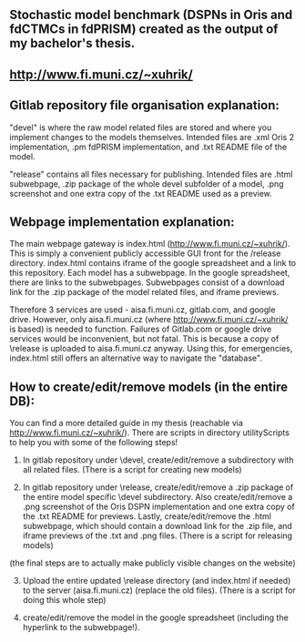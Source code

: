 ## Stochastic model benchmark (DSPNs in Oris and fdCTMCs in fdPRISM) created as the output of my bachelor's thesis.

## http://www.fi.muni.cz/~xuhrik/

## Gitlab repository file organisation explanation:

"devel" is where the raw model related files are stored and where you implement changes to the models themselves.
        Intended files are .xml Oris 2 implementation, .pm fdPRISM implementation, and .txt README file of the model.
    
"release" contains all files necessary for publishing.
          Intended files are .html subwebpage, .zip package of the whole devel subfolder of a model,
          .png screenshot and one extra copy of the .txt README used as a preview.

## Webpage implementation explanation:

The main webpage gateway is index.html (http://www.fi.muni.cz/~xuhrik/).
This is simply a convenient publicly accessible GUI front for the /release directory.
index.html contains iframe of the google spreadsheet and a link to this repository.
Each model has a subwebpage. In the google spreadsheet, there are links to the subwebpages.
Subwebpages consist of a download link for the .zip package of the model related files, and iframe previews.

Therefore 3 services are used - aisa.fi.muni.cz, gitlab.com, and google drive.
However, only aisa.fi.muni.cz (where http://www.fi.muni.cz/~xuhrik/ is based) is needed to function.
Failures of Gitlab.com or google drive services would be inconvenient, but not fatal.
This is because a copy of \release is uploaded to aisa.fi.muni.cz anyway.
Using this, for emergencies, index.html still offers an alternative way to navigate the "database".


## How to create/edit/remove models (in the entire DB):

You can find a more detailed guide in my thesis (reachable via http://www.fi.muni.cz/~xuhrik/).
There are scripts in directory utilityScripts to help you with some of the following steps!

1) In gitlab repository under \devel, create/edit/remove a subdirectory with all related files.
   (There is a script for creating new models)
    
2) In gitlab repository under \release, create/edit/remove a .zip package of the entire model specific \devel subdirectory.
   Also create/edit/remove a .png screenshot of the Oris DSPN implementation and one extra copy of the .txt README for previews.
   Lastly, create/edit/remove the .html subwebpage, which should contain a download link for the .zip file, and iframe previews of the .txt and .png files.
   (There is a script for releasing models)
       
(the final steps are to actually make publicly visible changes on the website)

3)  Upload the entire updated \release directory (and index.html if needed) to the server (aisa.fi.muni.cz) (replace the old files).
    (There is a script for doing this whole step)
       
4)  create/edit/remove the model in the google spreadsheet (including the hyperlink to the subwebpage!).
